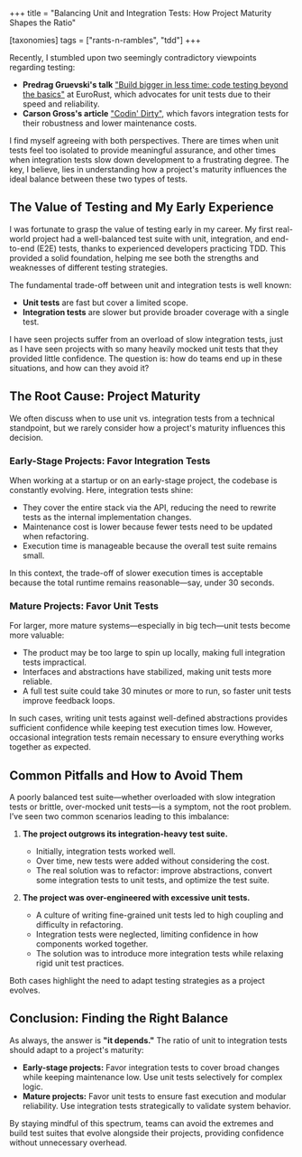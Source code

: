 +++
title = "Balancing Unit and Integration Tests: How Project Maturity Shapes the Ratio"

[taxonomies]
tags = ["rants-n-rambles", "tdd"]
+++

Recently, I stumbled upon two seemingly contradictory viewpoints regarding testing:

- **Predrag Gruevski's talk** ["Build bigger in less time: code testing beyond the basics"](https://youtu.be/3EFue8PDyic?si=70ymjZObizp3_GpN&t=924) at EuroRust, which advocates for unit tests due to their speed and reliability.
- **Carson Gross's article** ["Codin' Dirty"](https://htmx.org/essays/codin-dirty/#i-prefer-integration-tests-to-unit-tests), which favors integration tests for their robustness and lower maintenance costs.

I find myself agreeing with both perspectives. There are times when unit tests feel too isolated to provide meaningful assurance, and other times when integration tests slow down development to a frustrating degree. The key, I believe, lies in understanding how a project's maturity influences the ideal balance between these two types of tests.

## The Value of Testing and My Early Experience

I was fortunate to grasp the value of testing early in my career. My first real-world project had a well-balanced test suite with unit, integration, and end-to-end (E2E) tests, thanks to experienced developers practicing TDD. This provided a solid foundation, helping me see both the strengths and weaknesses of different testing strategies.

The fundamental trade-off between unit and integration tests is well known:

- **Unit tests** are fast but cover a limited scope.
- **Integration tests** are slower but provide broader coverage with a single test.

I have seen projects suffer from an overload of slow integration tests, just as I have seen projects with so many heavily mocked unit tests that they provided little confidence. The question is: how do teams end up in these situations, and how can they avoid it?

## The Root Cause: Project Maturity

We often discuss when to use unit vs. integration tests from a technical standpoint, but we rarely consider how a project's maturity influences this decision.

### Early-Stage Projects: Favor Integration Tests

When working at a startup or on an early-stage project, the codebase is constantly evolving. Here, integration tests shine:

- They cover the entire stack via the API, reducing the need to rewrite tests as the internal implementation changes.
- Maintenance cost is lower because fewer tests need to be updated when refactoring.
- Execution time is manageable because the overall test suite remains small.

In this context, the trade-off of slower execution times is acceptable because the total runtime remains reasonable—say, under 30 seconds.

### Mature Projects: Favor Unit Tests

For larger, more mature systems—especially in big tech—unit tests become more valuable:

- The product may be too large to spin up locally, making full integration tests impractical.
- Interfaces and abstractions have stabilized, making unit tests more reliable.
- A full test suite could take 30 minutes or more to run, so faster unit tests improve feedback loops.

In such cases, writing unit tests against well-defined abstractions provides sufficient confidence while keeping test execution times low. However, occasional integration tests remain necessary to ensure everything works together as expected.

## Common Pitfalls and How to Avoid Them

A poorly balanced test suite—whether overloaded with slow integration tests or brittle, over-mocked unit tests—is a symptom, not the root problem. I’ve seen two common scenarios leading to this imbalance:

1. **The project outgrows its integration-heavy test suite.**
   - Initially, integration tests worked well.
   - Over time, new tests were added without considering the cost.
   - The real solution was to refactor: improve abstractions, convert some integration tests to unit tests, and optimize the test suite.

2. **The project was over-engineered with excessive unit tests.**
   - A culture of writing fine-grained unit tests led to high coupling and difficulty in refactoring.
   - Integration tests were neglected, limiting confidence in how components worked together.
   - The solution was to introduce more integration tests while relaxing rigid unit test practices.

Both cases highlight the need to adapt testing strategies as a project evolves.

## Conclusion: Finding the Right Balance

As always, the answer is **"it depends."** The ratio of unit to integration tests should adapt to a project's maturity:

- **Early-stage projects:** Favor integration tests to cover broad changes while keeping maintenance low. Use unit tests selectively for complex logic.
- **Mature projects:** Favor unit tests to ensure fast execution and modular reliability. Use integration tests strategically to validate system behavior.

By staying mindful of this spectrum, teams can avoid the extremes and build test suites that evolve alongside their projects, providing confidence without unnecessary overhead.

